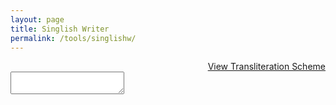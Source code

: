 ```yaml
---
layout: page
title: Singlish Writer
permalink: /tools/singlishw/
---
```

<div id="writer-container">
    <div style="text-align: right; width: 100%;"><a href='javascript:void(0)'>View Transliteration Scheme</a></div>
    <textarea onkeyup="parse(event, this)" id="typearea"></textarea>
</div>
<script type="text/javascript">
    const IGNORE_KEYCODES = [8, 9, 16, 17, 18, 19, 20, 27, 33, 34, 35, 36, 37, 38, 39, 40, 45, 46];
    const MARKUP_PATTERN = /(\\)?[a-zA-Z]+([^a-zA-Z]{1})?/;
    const CONSONANTS = /^((\\[nhNRJ])|(R?[bBcCdDfgGhjkKlLmnNpPqsStTvwy])|(r))/;
    const SP_CONSONANTS = /^\\[nhNRJ]/;
    const CEREBRALS = /^[bcCdDgkpsStT]h/;
    const SP_CEREBRALS = /^[GK]N/;
    const NASALISED = /^(nnd(h)?|nng|mmb)/;
    const VOWELS = /^((a[au]?)|(ee?)|(ii?)|(oo?)|(uu?)|(Aa?)|I)/;
    const SP_CHARS = /^Ruu?/;

    function parse(e, elem) {
        if(IGNORE_KEYCODES.includes(e.keyCode)) {
            console.log('Ignoring keycode ' + e.keyCode);
            return;
        }

        var fulltext = elem.value;

        var literals = getLiterals();
        var caretPos = getCaretPosition(elem);
        
        var singlishText = fulltext.substr(0, caretPos);
        var initMatches = singlishText.match(MARKUP_PATTERN);

        if(!initMatches) {
            return;
        }

        var prefix = fulltext.slice(0, initMatches['index']);
        singlishText = initMatches[0];
        var suffix = fulltext.slice(prefix.length + singlishText.length);

        var matches = singlishText.match(MARKUP_PATTERN);

        if(!matches) {
            console.log("No parsable text found.");
            return;
        }

        var tempText = matches[0];

        if(m = tempText.match(VOWELS)) {
            if(tempText.length <= 1) {
                return;
            }
            
            var key = m[0];

            if (key.length > 1) {
                caretPos -= key.length - 1;
            }
            
            if(literals[key]) {
                singlishText = singlishText.replace(key, literals[key]);
            }
        }
        
        else if(mc = tempText.match(CONSONANTS)) {
            var translit = [];
            if(tempText.length <= 2 && !tempText.match(/[^a-zA-Z]$/)) {
                flushParseResult(elem, prefix, singlishText, suffix);
                return;
            }

            var consonant = mc[0];
            var hal_able = true;

            if(m = tempText.match(NASALISED)) {
                console.log('NASALISED');
                consonant = m[0];
            }

            else if(m = tempText.match(SP_CONSONANTS)) {
                console.log('SP_CONSONANT');
                consonant = m[0];
                hal_able = false;
            }

            else if(m = tempText.match(SP_CEREBRALS)) {
                console.log('SP_CEREBRAL');
                consonant = m[0];
            }

            else if(m = tempText.match(CEREBRALS)) {
                console.log('CEREBRAL');
                consonant = m[0];
            }

            else {
                console.log('CONSONANT');
            }

            translit.push(consonant);

            var modifier = '';
            var yansaya = 0;
            var rakaransha = 0;
            var repaya = 0;

            if(tempText.substr(consonant.length).startsWith('Y')) {
                yansaya = 1;
                translit.push('Y');
            }

            else if(tempText.substr(consonant.length).startsWith('r')) {
                rakaransha = 1;
                translit.push('r');
            }

            if(tempText.endsWith('R')) {
                repaya = 1;
            }

            var prefixLength = consonant.length + yansaya + rakaransha;

            if (m = tempText.substr(prefixLength).match(VOWELS)) {
                modifier = m[0];
            }

            else if (m = tempText.substr(prefixLength).match(SP_CHARS)) {
                if(tempText.length <= 3) {
                    return;
                }
                modifier = m[0];
            }

            prefixLength += repaya;

            prefixLength += modifier.length;
            var nextChars = tempText.substr(prefixLength);
            
            if((!modifier || modifier.length <= 1) && !nextChars && !repaya) {
                return;
            }

            translit.push(modifier);

            if(repaya) {
                translit.push('R');
            }

            var sinhala = literals[consonant]
                        + (yansaya ? literals['Y'] : '')
                        + (rakaransha ? literals['rr'] : '')
                        + (repaya ? literals['R'] : '')
                        + (literals['modifiers'][modifier ? modifier : hal_able ? 'hal' : 'none']);

            singlishText = singlishText.replace(translit.join(''), sinhala);

            tempText = nextChars;
        }

        flushParseResult(elem, prefix, singlishText, suffix);
    }

    function flushParseResult(elem, prefix, singlishText, suffix) {
        elem.value = prefix + singlishText + suffix;
        elem.selectionEnd = prefix.length + singlishText.length;
    }

    function getLiterals() {
        return {
            aa:'\u0D86',
            Aa:'\u0D88',
            ii:'\u0D8A',
            uu:'\u0D8C',
            ee:'\u0D92',
            oo:'\u0D95',
            au:'\u0D96',
            a:'\u0D85',
            A:'\u0D87',
            i:'\u0D89',
            u:'\u0D8B',
            e:'\u0D91',
            o:'\u0D94',
            I:'\u0D93',

            modifiers: {
                oo:'\u0DDD',
                aa:'\u0DCF',
                Aa:'\u0DD1',
                ii:'\u0DD3',
                ee:'\u0DDA',
                uu:'\u0DD6',
                au:'\u0DDE',
                a:'',
                A:'\u0DD0',
                i:'\u0DD2',
                e:'\u0DD9',
                u:'\u0DD4',
                o:'\u0DDC',
                I:'\u0DDB',
                hal:'\u0DCA',

                //Special characters
                Ru:'\u0DD8',
                Ruu:'\u0DF2',
                none: ''
            },

            

            //Special consonants
            '\\n': '\u0D82',
            '\\h': '\u0D83',
            '\\N': '\u0D9E',
            '\\R': '\u0D8D',
            '\\J': '\u0DA6',

            //Consonants
            k:'\u0D9A',
            K:'\u0D9B',
            g:'\u0D9C',
            gh:'\u0D9D',
            nng:'\u0D9F',
            ch:'\u0DA0',
            Ch:'\u0DA1',
            j:'\u0DA2',
            jh:'\u0DA3',
            KN:'\u0DA4',
            GN:'\u0DA5',
            t:'\u0DA7',
            T:'\u0DA8',
            d:'\u0DA9',
            D:'\u0DAA',
            N:'\u0DAB',
            nnd:'\u0DAC',
            th:'\u0DAD',
            Th:'\u0DAE',
            dh:'\u0DAF',
            Dh:'\u0DB0',
            n:'\u0DB1',
            nndh:'\u0DB3',
            p:'\u0DB4',
            ph:'\u0DB5',
            b:'\u0DB6',
            bh:'\u0DB7',
            m:'\u0DB8',
            mmb:'\u0DB9',
            y:'\u0DBA',
            r:'\u0DBB',
            l:'\u0DBD',
            v:'\u0DC0',
            w:'\u0DC0',
            sh:'\u0DC1',
            Sh:'\u0DC2',
            s:'\u0DC3',
            h:'\u0DC4',
            L:'\u0DC5',
            Lu:'\u0DC5\u0DD4',
            f:'\u0DC6',
            kr: '\u0D9A\u0DCA\u200D\u0DBB',

            Y:'\u0DCA\u200D\u0DBA',
            rr: '\u0DCA\u200D\u0DBB',
            R: '\u0DBB\u0DCA\u200D'
        };
    }

    function getCaretPosition (oField) {
        // Initialize
        var iCaretPos = 0;

        // IE Support
        if (document.selection) {

            // Set focus on the element
            oField.focus();

            // To get cursor position, get empty selection range
            var oSel = document.selection.createRange();

            // Move selection start to 0 position
            oSel.moveStart('character', -oField.value.length);

            // The caret position is selection length
            iCaretPos = oSel.text.length;
        }

        // Firefox support
        else if (oField.selectionStart || oField.selectionStart == '0'){
            iCaretPos = oField.selectionDirection=='backward' ? oField.selectionStart : oField.selectionEnd;
        }

        // Return results
        return iCaretPos;
    }

    $(document).ready(function(){
        var container = $("#writer-container");

        var cols = Math.floor(container.prop('clientWidth') / 7.2);
        var rows = Math.floor(container.prop('clientHeight') / 3);

        var elem = document.getElementById("typearea");
        elem.cols = cols;
        elem.rows = rows;
    });
</script>